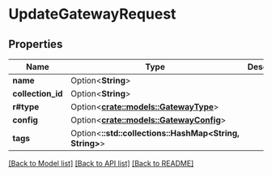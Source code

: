 # UpdateGatewayRequest

## Properties

Name | Type | Description | Notes
------------ | ------------- | ------------- | -------------
**name** | Option<**String**> |  | [optional]
**collection_id** | Option<**String**> |  | [optional]
**r#type** | Option<[**crate::models::GatewayType**](GatewayType.md)> |  | [optional]
**config** | Option<[**crate::models::GatewayConfig**](GatewayConfig.md)> |  | [optional]
**tags** | Option<**::std::collections::HashMap<String, String>**> |  | [optional]

[[Back to Model list]](../README.md#documentation-for-models) [[Back to API list]](../README.md#documentation-for-api-endpoints) [[Back to README]](../README.md)


